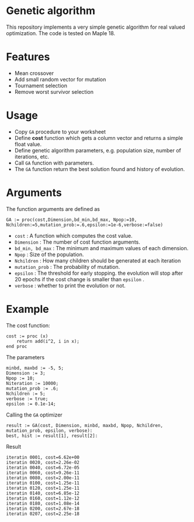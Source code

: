 # Genetic algorithm 
This repository implements a very simple genetic algorithm for real valued optimization. The code is tested on Maple 18.

# Features
 - Mean crossover
 - Add small random vector for mutation
 - Tournament selection
 - Remove worst survivor selection 

# Usage
- Copy `GA` procedure to your worksheet
- Define **cost** function which gets a column vector and returns a simple float value.
- Define genetic algorithm parameters, e.g. population size, number of iterations, etc.
- Call `GA` function with parameters.
- The `GA` function return the best solution found and history of evolution.

# Arguments

The function arguments are defined as

    GA := proc(cost,Dimension,bd_min,bd_max, Npop:=10, Nchildren:=5,mutation_prob:=.6,epsilon:=1e-6,verbose:=false)

- `cost` : A function which computes the cost value.
- `Dimension` : The number of cost function arguments.
- `bd_min, bd_max` : The minimum and maximum values of each dimension.
- `Npop` : Size of the population.
- `Nchildren` : How many children should be generated at each iteration
- `mutation_prob` : The probability of mutation.
- `epsilon` : The threshold for early stopping. the evolution will stop after 20 epochs if the cost change is smaller than `epsilon` .
- `verbose` : whether to print the evolution or not.

# Example
The cost function:

    cost := proc (x)
        return add(i^2, i in x);
    end proc
The parameters

	minbd, maxbd := -5, 5;
	Dimension := 3;
	Npop := 10;
	Niteration := 10000;
	mutation_prob := .6;
	Nchildren := 5;
	verbose := true;
	epsilon := 0.1e-14;

Calling the `GA` optimizer

    result := GA(cost, Dimension, minbd, maxbd, Npop, Nchildren, mutation_prob, epsilon, verbose):
    best, hist := result[1], result[2]:

Result

    iteratin 0001, cost=6.62e+00
	iteratin 0020, cost=2.26e-02
	iteratin 0040, cost=6.72e-05
	iteratin 0060, cost=9.26e-11
	iteratin 0080, cost=2.00e-11
	iteratin 0100, cost=1.25e-11
	iteratin 0120, cost=1.25e-11
	iteratin 0140, cost=6.85e-12
	iteratin 0160, cost=1.12e-12
	iteratin 0180, cost=1.08e-14
	iteratin 0200, cost=2.67e-18
	iteratin 0207, cost=2.25e-18
